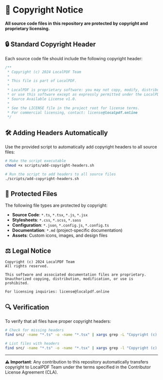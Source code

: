 # 📄 Copyright Notice

**All source code files in this repository are protected by copyright and proprietary licensing.**

## 🔒 Standard Copyright Header

Each source code file should include the following copyright header:

```typescript
/**
 * Copyright (c) 2024 LocalPDF Team
 * 
 * This file is part of LocalPDF.
 * 
 * LocalPDF is proprietary software: you may not copy, modify, distribute,
 * or use this software except as expressly permitted under the LocalPDF
 * Source Available License v1.0.
 * 
 * See the LICENSE file in the project root for license terms.
 * For commercial licensing, contact: license@localpdf.online
 */
```

## 🛠️ Adding Headers Automatically

Use the provided script to automatically add copyright headers to all source files:

```bash
# Make the script executable
chmod +x scripts/add-copyright-headers.sh

# Run the script to add headers to all source files
./scripts/add-copyright-headers.sh
```

## 📁 Protected Files

The following file types are protected by copyright:

- **Source Code**: `*.ts`, `*.tsx`, `*.js`, `*.jsx`
- **Stylesheets**: `*.css`, `*.scss`, `*.sass`
- **Configuration**: `*.json`, `*.config.js`, `*.config.ts`
- **Documentation**: `*.md` (project-specific documentation)
- **Assets**: Custom icons, images, and design files

## ⚖️ Legal Notice

```
Copyright (c) 2024 LocalPDF Team
All rights reserved.

This software and associated documentation files are proprietary.
Unauthorized copying, distribution, modification, or use is prohibited.

For licensing inquiries: license@localpdf.online
```

## 🔍 Verification

To verify that all files have proper copyright headers:

```bash
# Check for missing headers
find src/ -name "*.ts" -o -name "*.tsx" | xargs grep -L "Copyright (c) 2024 LocalPDF Team"

# List files with headers
find src/ -name "*.ts" -o -name "*.tsx" | xargs grep -l "Copyright (c) 2024 LocalPDF Team"
```

---

**⚠️ Important**: Any contribution to this repository automatically transfers copyright to LocalPDF Team under the terms specified in the Contributor License Agreement (CLA).
